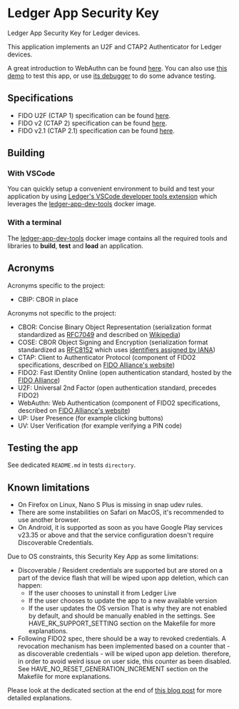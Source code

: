# Ledger App Security Key

Ledger App Security Key for Ledger devices.

This application implements an U2F and CTAP2 Authenticator for Ledger devices.

A great introduction to WebAuthn can be found [here](https://webauthn.me/introduction).
You can also use [this demo](https://webauthn.me/) to test this app, or use [its debugger](https://webauthn.me/debugger) to do some advance testing.


## Specifications

* FIDO U2F (CTAP 1) specification can be found [here](https://fidoalliance.org/specs/fido-u2f-v1.2-ps-20170411/fido-u2f-raw-message-formats-v1.2-ps-20170411.html).
* FIDO v2 (CTAP 2) specification can be found [here](https://fidoalliance.org/specs/fido-v2.0-ps-20190130/fido-client-to-authenticator-protocol-v2.0-ps-20190130.html).
* FIDO v2.1 (CTAP 2.1) specification can be found [here](https://fidoalliance.org/specs/fido-v2.1-ps-20210615/fido-client-to-authenticator-protocol-v2.1-ps-20210615.html).


## Building

### With VSCode

You can quickly setup a convenient environment to build and test your application by using [Ledger's VSCode developer tools extension](https://marketplace.visualstudio.com/items?itemName=LedgerHQ.ledger-dev-tools) which leverages the [ledger-app-dev-tools](https://github.com/LedgerHQ/ledger-app-builder/pkgs/container/ledger-app-builder%2Fledger-app-dev-tools) docker image.

### With a terminal

The [ledger-app-dev-tools](https://github.com/LedgerHQ/ledger-app-builder/pkgs/container/ledger-app-builder%2Fledger-app-dev-tools) docker image contains all the required tools and libraries to **build**, **test** and **load** an application.

## Acronyms

Acronyms specific to the project:

* CBIP: CBOR in place

Acronyms not specific to the project:

* CBOR: Concise Binary Object Representation (serialization format standardized as [RFC7049](https://tools.ietf.org/html/rfc7049) and described on [Wikipedia](https://en.wikipedia.org/wiki/CBOR))
* COSE: CBOR Object Signing and Encryption (serialization format standardized as [RFC8152](https://tools.ietf.org/html/rfc8152) which uses [identifiers assigned by IANA](https://www.iana.org/assignments/cose/cose.xhtml))
* CTAP: Client to Authenticator Protocol (component of FIDO2 specifications, described on [FIDO Alliance's website](https://fidoalliance.org/specifications/download/))
* FIDO2: Fast IDentity Online (open authentication standard, hosted by the [FIDO Alliance](https://fidoalliance.org/fido2/))
* U2F: Universal 2nd Factor (open authentication standard, precedes FIDO2)
* WebAuthn: Web Authentication (component of FIDO2 specifications, described on [FIDO Alliance's website](https://fidoalliance.org/fido2/fido2-web-authentication-webauthn/))
* UP: User Presence (for example clicking buttons)
* UV: User Verification (for example verifying a PIN code)


## Testing the app

See dedicated `README.md` in tests `directory`.


## Known limitations

- On Firefox on Linux, Nano S Plus is missing in snap udev rules.
- There are some instabilities on Safari on MacOS, it's recommended to use another browser.
- On Android, it is supported as soon as you have Google Play services v23.35 or above and that the service configuration doesn't require Discoverable Credentials.

Due to OS constraints, this Security Key App as some limitations:

* Discoverable / Resident credentials are supported but are stored on a part of the device flash that will be wiped upon app deletion, which can happen:
  - If the user chooses to uninstall it from Ledger Live
  - If the user chooses to update the app to a new available version
  - If the user updates the OS version
  That is why they are not enabled by default, and should be manually enabled in the settings. See HAVE_RK_SUPPORT_SETTING section on the Makefile for more explanations.
* Following FIDO2 spec, there should be a way to revoked credentials. A revocation mechanism has been implemented based on a counter that - as discoverable credentials - will be wiped upon app deletion. therefore, in order to avoid weird issue on user side, this counter as been disabled. See HAVE_NO_RESET_GENERATION_INCREMENT section on the Makefile for more explanations.

Please look at the dedicated section at the end of [this blog post](https://www.ledger.com/blog/strengthen-the-security-of-your-accounts-with-webauthn) for more detailed explanations.
